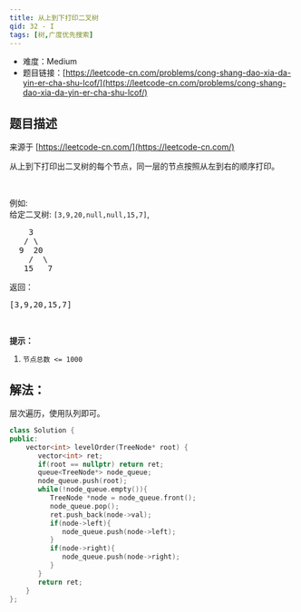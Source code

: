 ```yaml
---
title: 从上到下打印二叉树
qid: 32 - I
tags: [树,广度优先搜索]
---
```



- 难度：Medium
- 题目链接：[https://leetcode-cn.com/problems/cong-shang-dao-xia-da-yin-er-cha-shu-lcof/](https://leetcode-cn.com/problems/cong-shang-dao-xia-da-yin-er-cha-shu-lcof/)


## 题目描述

来源于 [https://leetcode-cn.com/](https://leetcode-cn.com/)

<p>从上到下打印出二叉树的每个节点，同一层的节点按照从左到右的顺序打印。</p>

<p>&nbsp;</p>

<p>例如:<br>
给定二叉树:&nbsp;<code>[3,9,20,null,null,15,7]</code>,</p>

<pre>    3
   / \
  9  20
    /  \
   15   7
</pre>

<p>返回：</p>

<pre>[3,9,20,15,7]
</pre>

<p>&nbsp;</p>

<p><strong>提示：</strong></p>

<ol>
	<li><code>节点总数 &lt;= 1000</code></li>
</ol>


## 解法：

层次遍历，使用队列即可。

```cpp
class Solution {
public:
    vector<int> levelOrder(TreeNode* root) {
       vector<int> ret;
       if(root == nullptr) return ret;
       queue<TreeNode*> node_queue;
       node_queue.push(root);
       while(!node_queue.empty()){
          TreeNode *node = node_queue.front();
          node_queue.pop();
          ret.push_back(node->val);
          if(node->left){
             node_queue.push(node->left);
          }
          if(node->right){
             node_queue.push(node->right);
          }
       }
       return ret;
    }
};
```